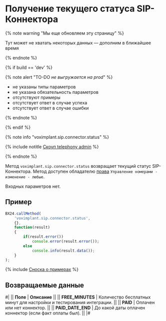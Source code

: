 # Получение текущего статуса SIP-Коннектора

{% note warning "Мы еще обновляем эту страницу" %}

Тут может не хватать некоторых данных — дополним в ближайшее время

{% endnote %}

{% if build == 'dev' %}

{% note alert "TO-DO _не выгружается на prod_" %}

- не указаны типы параметров
- не указана обязательность параметров
- отсутствуют примеры
- отсутствует ответ в случае успеха
- отсутствует ответ в случае ошибки

{% endnote %}

{% endif %}

{% note info "voximplant.sip.connector.status" %}

{% include notitle [Скоуп telephony admin](../../_includes/scope-telephony-admin.md) %}

{% endnote %}

Метод `voximplant.sip.connector.status` возвращает текущий статус SIP-Коннектора. Метод доступен обладателю [права](https://helpdesk.bitrix24.ru/open/18177766/) `Управление номерами - изменение - любые`.

Входных параметров нет.

## Пример

```js
BX24.callMethod(
    'voximplant.sip.connector.status',
    {},
    function(result)
    {
        if(result.error())
            console.error(result.error());
        else
            console.info(result.data());
    }
);
```

{% include [Сноска о примерах](../../../../_includes/examples.md) %}

## Возвращаемые данные

#|
|| **Поле** | **Описание** ||
|| **FREE_MINUTES** | Количество бесплатных минут для настройки и тестирования интеграции. ||
|| **PAID** | Оплачен или нет коннектор. ||
|| **PAID_DATE_END** | До какой даты оплачен коннектор (если факт оплаты был). ||
|#